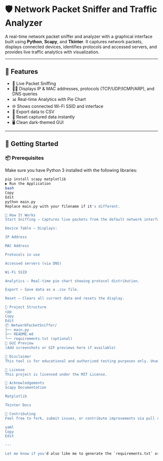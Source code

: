 # 🛡️ Network Packet Sniffer and Traffic Analyzer

A real-time network packet sniffer and analyzer with a graphical interface built using **Python**, **Scapy**, and **Tkinter**. It captures network packets, displays connected devices, identifies protocols and accessed servers, and provides live traffic analytics with visualization.

---

## 🔧 Features

- 📡 Live Packet Sniffing  
- 🧑‍💻 Displays IP & MAC addresses, protocols (TCP/UDP/ICMP/ARP), and DNS queries  
- 📊 Real-time Analytics with Pie Chart  
- 🌐 Shows connected Wi-Fi SSID and interface  
- 💾 Export data to CSV  
- 🔁 Reset captured data instantly  
- 🖥️ Clean dark-themed GUI  

---

## 🚀 Getting Started

### 📦 Prerequisites

Make sure you have Python 3 installed with the following libraries:

```bash
pip install scapy matplotlib
▶️ Run the Application
bash
Copy
Edit
python main.py
Replace main.py with your filename if it's different.

📝 How It Works
Start Sniffing – Captures live packets from the default network interface.

Device Table – Displays:

IP Address

MAC Address

Protocols in use

Accessed servers (via DNS)

Wi-Fi SSID

Analytics – Real-time pie chart showing protocol distribution.

Export – Save data as a .csv file.

Reset – Clears all current data and resets the display.

📁 Project Structure
cpp
Copy
Edit
📦 NetworkPacketSniffer/
├── main.py
├── README.md
└── requirements.txt (optional)
📸 GUI Preview
(Add screenshots or GIF previews here if available)

🛑 Disclaimer
This tool is for educational and authorized testing purposes only. Unauthorized sniffing of networks is illegal and unethical. Use it only on networks you own or have permission to monitor.

📃 License
This project is licensed under the MIT License.

🙌 Acknowledgements
Scapy Documentation

Matplotlib

Tkinter Docs

🤝 Contributing
Feel free to fork, submit issues, or contribute improvements via pull requests.

yaml
Copy
Edit

---

Let me know if you'd also like me to generate the `requirements.txt` or `LICENSE`
